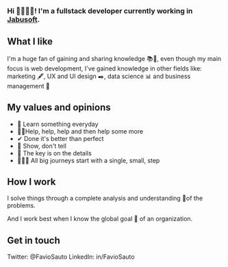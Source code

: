 ### Hi 👋🏻🧑🏻! I'm a fullstack developer currently working in [__Jabusoft__](https://jabusoft.info/). 

## What I like
I'm a huge fan of gaining and sharing knowledge 📚🧠, even though my main focus is web development, I've gained knowledge in other fields like: marketing 🖋, UX and UI design ✒, data science 📊 and business management 💼

## My values and opinions
- 🧾 Learn something everyday
- 🤝🏻Help, help, help and then help some more
- ✔ Done it's better than perfect
- 👀 Show, don't tell
- 🔑 The key is on the details
- 🚶🏻‍♂️ All big journeys start with a single, small, step

## How I work
I solve things through a complete analysis and understanding 🔬of the problems.

And I work best when I know the global goal 🎯 of an organization.

## Get in touch
Twitter: @FavioSauto
LinkedIn: in/FavioSauto
